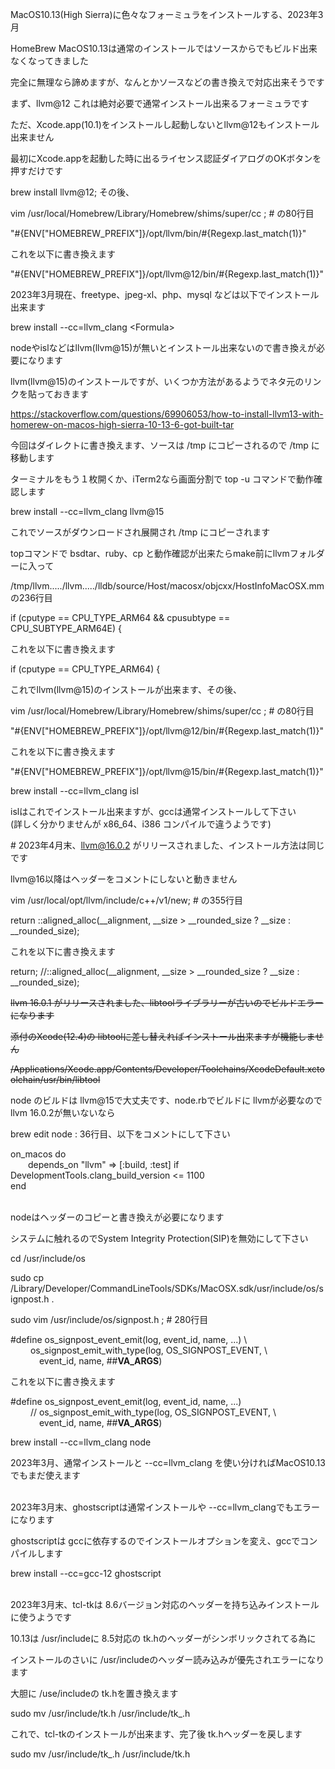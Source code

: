 
MacOS10.13(High Sierra)に色々なフォーミュラをインストールする、2023年3月

HomeBrew MacOS10.13は通常のインストールではソースからでもビルド出来なくなってきました

完全に無理なら諦めますが、なんとかソースなどの書き換えで対応出来そうです

まず、llvm@12 これは絶対必要で通常インストール出来るフォーミュラです

ただ、Xcode.app(10.1)をインストールし起動しないとllvm@12もインストール出来ません

最初にXcode.appを起動した時に出るライセンス認証ダイアログのOKボタンを押すだけです

brew install llvm@12; その後、

vim /usr/local/Homebrew/Library/Homebrew/shims/super/cc ; # の80行目

"#{ENV["HOMEBREW_PREFIX"]}/opt/llvm/bin/#{Regexp.last_match(1)}"

これを以下に書き換えます

"#{ENV["HOMEBREW_PREFIX"]}/opt/llvm@12/bin/#{Regexp.last_match(1)}"

2023年3月現在、freetype、jpeg-xl、php、mysql などは以下でインストール出来ます

brew install --cc=llvm_clang \<Formula>


nodeやislなどはllvm(llvm@15)が無いとインストール出来ないので書き換えが必要になります

llvm(llvm@15)のインストールですが、いくつか方法があるようでネタ元のリンクを貼っておきます

https://stackoverflow.com/questions/69906053/how-to-install-llvm13-with-homerew-on-macos-high-sierra-10-13-6-got-built-tar

今回はダイレクトに書き換えます、ソースは /tmp にコピーされるので /tmp に移動します

ターミナルをもう１枚開くか、iTerm2なら画面分割で top -u コマンドで動作確認します

brew install --cc=llvm_clang llvm@15

これでソースがダウンロードされ展開され /tmp にコピーされます

topコマンドで bsdtar、ruby、cp と動作確認が出来たらmake前にllvmフォルダーに入って

/tmp/llvm...../llvm...../lldb/source/Host/macosx/objcxx/HostInfoMacOSX.mm の236行目

if (cputype == CPU_TYPE_ARM64 && cpusubtype == CPU_SUBTYPE_ARM64E) {

これを以下に書き換えます

if (cputype == CPU_TYPE_ARM64) {

これでllvm(llvm@15)のインストールが出来ます、その後、

vim /usr/local/Homebrew/Library/Homebrew/shims/super/cc ; # の80行目

"#{ENV["HOMEBREW_PREFIX"]}/opt/llvm@12/bin/#{Regexp.last_match(1)}"

これを以下に書き換えます

"#{ENV["HOMEBREW_PREFIX"]}/opt/llvm@15/bin/#{Regexp.last_match(1)}"

brew install --cc=llvm_clang isl

islはこれでインストール出来ますが、gccは通常インストールして下さい</br>
(詳しく分かりませんが x86_64、i386 コンパイルで違うようです)

\# 2023年4月末、llvm@16.0.2 がリリースされました、インストール方法は同じです

llvm@16以降はヘッダーをコメントにしないと動きません

vim /usr/local/opt/llvm/include/c++/v1/new; # の355行目

return ::aligned_alloc(__alignment, __size > __rounded_size ? __size : __rounded_size);

これを以下に書き換えます

return; //::aligned_alloc(__alignment, __size > __rounded_size ? __size : __rounded_size);

~~llvm 16.0.1 がリリースされました、libtoolライブラリーが古いのでビルドエラーになります~~

~~添付のXcode(12.4)の libtoolに差し替えればインストール出来ますが機能しません~~

~~/Applications/Xcode.app/Contents/Developer/Toolchains/XcodeDefault.xctoolchain/usr/bin/libtool~~

node のビルドは llvm@15で大丈夫です、node.rbでビルドに llvmが必要なので llvm 16.0.2が無いないなら

brew edit node : 36行目、以下をコメントにして下さい

on_macos do  
&emsp;&emsp;depends_on "llvm" => [:build, :test] if DevelopmentTools.clang_build_version <= 1100  
end</br></br>

nodeはヘッダーのコピーと書き換えが必要になります

システムに触れるのでSystem Integrity Protection(SIP)を無効にして下さい

cd /usr/include/os

sudo cp /Library/Developer/CommandLineTools/SDKs/MacOSX.sdk/usr/include/os/signpost.h .

sudo vim /usr/include/os/signpost.h ; # 280行目

#define os_signpost_event_emit(log, event_id, name, ...) \\  
&emsp;&emsp;        os_signpost_emit_with_type(log, OS_SIGNPOST_EVENT, \\  
&emsp;&emsp;&emsp;                 event_id, name, ##__VA_ARGS__)

これを以下に書き換えます

#define os_signpost_event_emit(log, event_id, name, ...)  
&emsp;&emsp;       //  os_signpost_emit_with_type(log, OS_SIGNPOST_EVENT, \\  
&emsp;&emsp;&emsp;                 event_id, name, ##__VA_ARGS__)

brew install --cc=llvm_clang node

2023年3月、通常インストールと --cc=llvm_clang を使い分ければMacOS10.13でもまだ使えます</br></br>

2023年3月末、ghostscriptは通常インストールや --cc=llvm_clangでもエラーになります

ghostscriptは gccに依存するのでインストールオプションを変え、gccでコンパイルします

brew install --cc=gcc-12 ghostscript</br></br>

2023年3月末、tcl-tkは 8.6バージョン対応のヘッダーを持ち込みインストールに使うようです

10.13は /usr/includeに 8.5対応の tk.hのヘッダーがシンボリックされてる為に

インストールのさいに /usr/includeのヘッダー読み込みが優先されエラーになります

大胆に /use/includeの tk.hを置き換えます

sudo mv /usr/include/tk.h /usr/include/tk_.h

これで、tcl-tkのインストールが出来ます、完了後 tk.hヘッダーを戻します

sudo mv /usr/include/tk_.h /usr/include/tk.h
